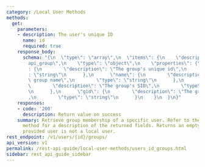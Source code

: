 ```yaml
---
category: /Local User Methods
methods:
  get:
    parameters:
    - description: The user's unique ID
      name: id
      required: true
    response_body:
      schema: "{\n  \"type\": \"array\",\n  \"items\": {\n    \"description\": \"\
        api_group\",\n    \"type\": \"object\",\n    \"properties\": {\n      \"id\"\
        : {\n        \"description\": \"The group's unique id\",\n        \"type\"\
        : \"string\"\n      },\n      \"name\": {\n        \"description\": \"The\
        \ group name\",\n        \"type\": \"string\"\n      },\n      \"sid\": {\n\
        \        \"description\": \"The group's SID\",\n        \"type\": \"string\"\
        \n      },\n      \"gid\": {\n        \"description\": \"The group's NFS gid\"\
        ,\n        \"type\": \"string\"\n      }\n    }\n  }\n}"
    responses:
    - code: '200'
      description: Return value on success
    summary: Retrieve group membership of a specific user. Refer to the 'Modify group'
      method for a description of the returned fields. Returns an empty array if the
      provided user is not a local user.
rest_endpoint: /v1/users/{id}/groups/
api_version: v1
permalink: /rest-api-guide/local-user-methods/users_id_groups.html
sidebar: rest_api_guide_sidebar
---
```

